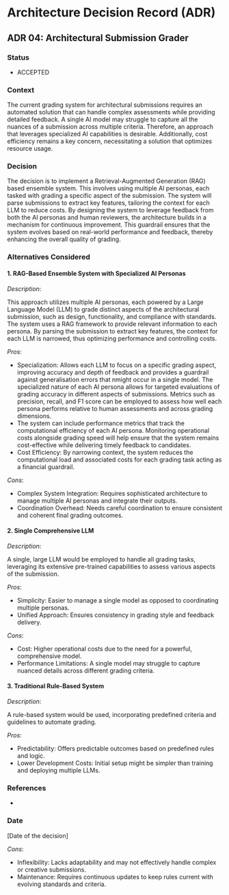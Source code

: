 # Architecture Decision Record (ADR)

## ADR 04: Architectural Submission Grader

### Status

- ACCEPTED

### Context

The current grading system for architectural submissions requires an automated solution that can handle complex assessments while providing detailed feedback. A single AI model may struggle to capture all the nuances of a submission across multiple criteria. Therefore, an approach that leverages specialized AI capabilities is desirable. Additionally, cost efficiency remains a key concern, necessitating a solution that optimizes resource usage.

### Decision

The decision is to implement a Retrieval-Augmented Generation (RAG) based ensemble system. This involves using multiple AI personas, each tasked with grading a specific aspect of the submission. The system will parse submissions to extract key features, tailoring the context for each LLM to reduce costs. By designing the system to leverage feedback from both the AI personas and human reviewers, the architecture builds in a mechanism for continuous improvement. This guardrail ensures that the system evolves based on real-world performance and feedback, thereby enhancing the overall quality of grading.

### Alternatives Considered

#### 1. RAG-Based Ensemble System with Specialized AI Personas

*Description*:

This approach utilizes multiple AI personas, each powered by a Large Language Model (LLM) to grade distinct aspects of the architectural submission, such as design, functionality, and compliance with standards. The system uses a RAG framework to provide relevant information to each persona. By parsing the submission to extract key features, the context for each LLM is narrowed, thus optimizing performance and controlling costs.

*Pros*:
- Specialization: Allows each LLM to focus on a specific grading aspect, improving accuracy and depth of feedback and provides a guardrail against generalisation errors that nmight occur in a single model. The specialized nature of each AI persona allows for targeted evaluations of grading accuracy in different aspects of submissions. Metrics such as precision, recall, and F1 score can be employed to assess how well each persona performs relative to human assessments and across grading dimensions.
- The system can include performance metrics that track the computational efficiency of each AI persona. Monitoring operational costs alongside grading speed will help ensure that the system remains cost-effective while delivering timely feedback to candidates.
- Cost Efficiency: By narrowing context, the system reduces the computational load and associated costs for each grading task acting as a financial guardrail.

*Cons*:
- Complex System Integration: Requires sophisticated architecture to manage multiple AI personas and integrate their outputs.
- Coordination Overhead: Needs careful coordination to ensure consistent and coherent final grading outcomes.

#### 2. Single Comprehensive LLM

*Description*:

A single, large LLM would be employed to handle all grading tasks, leveraging its extensive pre-trained capabilities to assess various aspects of the submission.

*Pros*:
- Simplicity: Easier to manage a single model as opposed to coordinating multiple personas.
- Unified Approach: Ensures consistency in grading style and feedback delivery.

*Cons*:
- Cost: Higher operational costs due to the need for a powerful, comprehensive model.
- Performance Limitations: A single model may struggle to capture nuanced details across different grading criteria.

#### 3. Traditional Rule-Based System

*Description*:

A rule-based system would be used, incorporating predefined criteria and guidelines to automate grading.

*Pros*:
- Predictability: Offers predictable outcomes based on predefined rules and logic.
- Lower Development Costs: Initial setup might be simpler than training and deploying multiple LLMs.

### References
- 

### Date
[Date of the decision]

*Cons*:
- Inflexibility: Lacks adaptability and may not effectively handle complex or creative submissions.
- Maintenance: Requires continuous updates to keep rules current with evolving standards and criteria.
